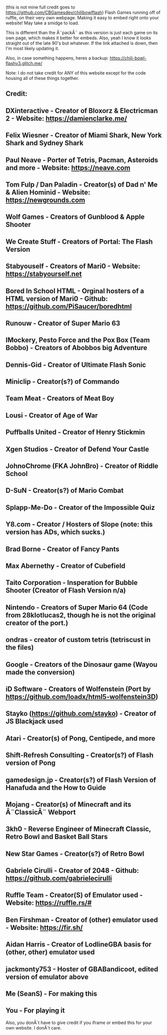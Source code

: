 (this is not mine full credit goes to https://github.com/CBGamesdev/chilibowlflash)
Flash Games running off of ruffle, on their very own webpage. Making it easy to embed right onto your website! May take a smidge to load. 

This is different than the Â¨packÂ¨ as this version is just each game on its own page, which makes it better for embeds.  Also, yeah I know it looks straight out of the late 90's but whatever. If the link attached is down, then I'm most likely updating it. 

Also, in case something happens, heres a backup:
https://chili-bowl-flashv3.glitch.me/

Note: I do not take credit for ANY of this website except for the code housing all of these things together. 

Credit:
-
DXinteractive - Creator of Bloxorz & Electricman 2  - Website: https://damienclarke.me/
-
Felix Wiesner - Creator of Miami Shark, New York Shark and Sydney Shark
-
Paul Neave - Porter of Tetris, Pacman, Asteroids and more - Website: https://neave.com
-
Tom Fulp / Dan Paladin - Creator(s) of Dad n' Me & Alien Hominid - Website: https://newgrounds.com
- 
Wolf Games - Creators of Gunblood & Apple Shooter
-
We Create Stuff - Creators of Portal: The Flash Version
-
Stabyouself - Creators of Mari0 - Website: https://stabyourself.net
-
Bored In School HTML - Orginal hosters of a HTML version of Mari0 - Github: https://github.com/PiSaucer/boredhtml
-
Runouw - Creator of Super Mario 63
-
IMockery, Pesto Force and the Pox Box (Team Bobbo) - Creators of Abobbos big Adventure
-
Dennis-Gid - Creator of Ultimate Flash Sonic
-
Miniclip - Creator(s?) of Commando
-
Team Meat - Creators of Meat Boy
-
Lousi - Creator of Age of War
-
Puffballs United - Creator of Henry Stickmin
-
Xgen Studios - Creator of Defend Your Castle
-
JohnoChrome (FKA JohnBro) - Creator of Riddle School
-
D-SuN - Creator(s?) of Mario Combat
-
Splapp-Me-Do - Creator of the Impossible Quiz
-
Y8.com - Creator / Hosters of Slope (note: this version has ADs, which sucks.) 
-
Brad Borne - Creator of Fancy Pants
-
Max Abernethy - Creator of Cubefield
-
Taito Corporation - Insperation for Bubble Shooter (Creator of Flash Version n/a)
-
Nintendo - Creators of Super Mario 64 (Code from 28klotlucas2, though he is not the original creator of the port.)
-
ondras - creator of custom tetris (tetriscust in the files)
-
Google - Creators of the Dinosaur game (Wayou made the conversion)
-
iD Software - Creators of Wolfenstein (Port by https://github.com/loadx/html5-wolfenstein3D) 
-
Stayko (https://github.com/stayko) - Creator of JS Blackjack used
-
Atari - Creator(s) of Pong, Centipede, and more
-
Shift-Refresh Consulting - Creator(s?) of Flash version of Pong
-
gamedesign.jp - Creator(s?) of Flash Version of Hanafuda and the How to Guide 
-
Mojang - Creator(s) of Minecraft and its Â¨ClassicÂ¨ Webport
-
3kh0 - Reverse Engineer of Minecraft Classic, Retro Bowl and Basket Ball Stars
-
New Star Games - Creator(s?) of Retro Bowl
-
Gabriele Cirulli - Creator of 2048 - Github: https://github.com/gabrielecirulli
-
Ruffle Team - Creator(S) of Emulator used - Website: https://ruffle.rs/#
-
Ben Firshman - Creator of (other) emulator used - Website: https://fir.sh/
-
Aidan Harris - Creator of LodlineGBA basis for (other, other) emulator used
-
jackmonty753 - Hoster of GBABandicoot, edited version of emulator above
-
Me (SeanS) - For making this
-
You - For playing it
-

Also, you donÂ´t have to give credit if you iframe or embed this for your own website. I donÂ´t care. 
